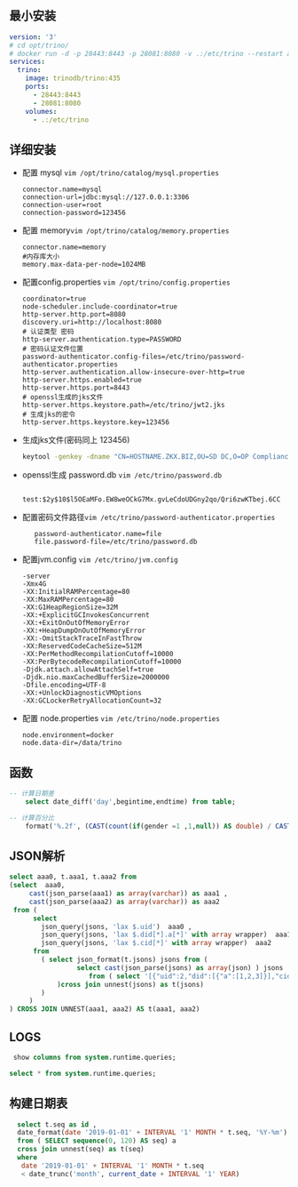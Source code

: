 ## 最小安装

```yaml
version: '3'
# cd opt/trino/
# docker run -d -p 28443:8443 -p 28081:8080 -v .:/etc/trino --restart always --name trino trinodb/trino:435
services:
  trino:
    image: trinodb/trino:435
    ports:
      - 28443:8443
      - 28081:8080
    volumes:
      - .:/etc/trino
```

## 详细安装

- 配置 mysql `vim /opt/trino/catalog/mysql.properties`

    ``` properties
    connector.name=mysql
    connection-url=jdbc:mysql://127.0.0.1:3306
    connection-user=root
    connection-password=123456                          
    ```
- 配置 memory`vim /opt/trino/catalog/memory.properties`

    ``` properties
    connector.name=memory
    #内存库大小
    memory.max-data-per-node=1024MB                       
    ```
- 配置config.properties `vim /opt/trino/config.properties`

    ```properties
    coordinator=true
    node-scheduler.include-coordinator=true
    http-server.http.port=8080
    discovery.uri=http://localhost:8080
    # 认证类型 密码
    http-server.authentication.type=PASSWORD
    # 密码认证文件位置
    password-authenticator.config-files=/etc/trino/password-authenticator.properties
    http-server.authentication.allow-insecure-over-http=true
    http-server.https.enabled=true
    http-server.https.port=8443
    # openssl生成的jks文件
    http-server.https.keystore.path=/etc/trino/jwt2.jks 
    # 生成jks的密令
    http-server.https.keystore.key=123456 
    ```
- 生成jks文件(密码同上 123456)
    ```cmd
    keytool -genkey -dname "CN=HOSTNAME.ZKX.BIZ,OU=SD DC,O=OP Compliance,L=LO,S=TO,C=VO,EMAILADDRESS=zongkuoxiong@qq.com" -alias trino -keyalg RSA -keysize 2048 -keystore jwt2.jks -validity 730 -ext SAN=dns:Hostname.myazure.biz,ip:127.0.0.1
    ```
- openssl生成 password.db `vim /etc/trino/password.db`
    ```db
        test:$2y$10$l5OEaMFo.EW8weOCkG7Mx.gvLeCdoUDGny2qo/Qri6zwKTbej.6CC
    ```
- 配置密码文件路径`vim /etc/trino/password-authenticator.properties`
    ```properties
       password-authenticator.name=file
       file.password-file=/etc/trino/password.db
    ```

- 配置jvm.config `vim /etc/trino/jvm.config`
    ```config
    -server
    -Xmx4G
    -XX:InitialRAMPercentage=80
    -XX:MaxRAMPercentage=80
    -XX:G1HeapRegionSize=32M
    -XX:+ExplicitGCInvokesConcurrent
    -XX:+ExitOnOutOfMemoryError
    -XX:+HeapDumpOnOutOfMemoryError
    -XX:-OmitStackTraceInFastThrow
    -XX:ReservedCodeCacheSize=512M
    -XX:PerMethodRecompilationCutoff=10000
    -XX:PerBytecodeRecompilationCutoff=10000
    -Djdk.attach.allowAttachSelf=true
    -Djdk.nio.maxCachedBufferSize=2000000
    -Dfile.encoding=UTF-8
    -XX:+UnlockDiagnosticVMOptions
    -XX:GCLockerRetryAllocationCount=32
  ```

- 配置 node.properties `vim /etc/trino/node.properties`
    ```properties
    node.environment=docker
    node.data-dir=/data/trino
    ```

## 函数

```sql
-- 计算日期差
    select date_diff('day',begintime,endtime) from table;

-- 计算百分比
    format('%.2f', (CAST(count(if(gender =1 ,1,null)) AS double) / CAST(count(*) AS double)) * 100  )

```

## JSON解析

```sql
select aaa0, t.aaa1, t.aaa2 from 
(select  aaa0, 
	 cast(json_parse(aaa1) as array(varchar)) as aaa1 , 
	 cast(json_parse(aaa2) as array(varchar)) as aaa2  
 from ( 
	  select  
	 	json_query(jsons, 'lax $.uid')  aaa0 ,  
	 	json_query(jsons, 'lax $.did[*].a[*]' with array wrapper)  aaa1 , 
	 	json_query(jsons, 'lax $.cid[*]' with array wrapper)  aaa2  
	  from 
	 	( select json_format(t.jsons) jsons from (
				 select cast(json_parse(jsons) as array(json) ) jsons
				    from ( select '[{"uid":2,"did":[{"a":[1,2,3]}],"cid": [1,2,3,5]}]' as jsons, 1 as id where  1=1 )
			)cross join unnest(jsons) as t(jsons)
		)
	 )
) CROSS JOIN UNNEST(aaa1, aaa2) AS t(aaa1, aaa2)
```

## LOGS

```sql
 show columns from system.runtime.queries;

select * from system.runtime.queries;
```

## 构建日期表

```sql
  select t.seq as id ,
  date_format(date '2019-01-01' + INTERVAL '1' MONTH * t.seq, '%Y-%m') AS year_month 
  from ( SELECT sequence(0, 120) AS seq) a 
  cross join unnest(seq) as t(seq)
  where 
   date '2019-01-01' + INTERVAL '1' MONTH * t.seq 
   < date_trunc('month', current_date + INTERVAL '1' YEAR)

```